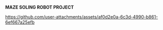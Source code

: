 **MAZE SOLING ROBOT PROJECT**


https://github.com/user-attachments/assets/af0d2e0a-6c3d-4990-b861-6ef667a25efb

